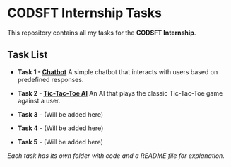 # CODSFT Internship Tasks

This repository contains all my tasks for the **CODSFT Internship**.

## Task List

-   **Task 1 - [Chatbot](/Task1)**
    A simple chatbot that interacts with users based on predefined responses.

-   **Task 2 - [Tic-Tac-Toe AI](/Task2)**
    An AI that plays the classic Tic-Tac-Toe game against a user.

-   **Task 3** - (Will be added here)

-   **Task 4** - (Will be added here)

-   **Task 5** - (Will be added here)

_Each task has its own folder with code and a README file for explanation._
